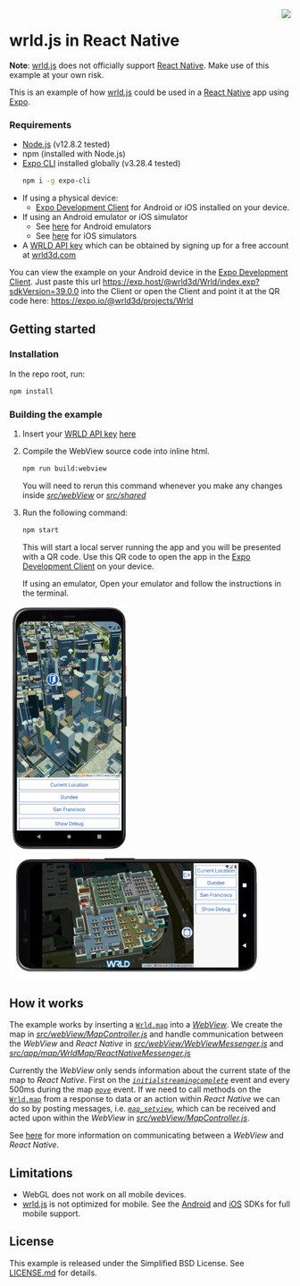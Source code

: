 <a href="https://www.wrld3d.com/">
    <img src="https://cdn2.wrld3d.com/wp-content/uploads/2017/04/WRLD_Blue.png" align="right" height="80px" />
</a>

# wrld.js in React Native

**Note**: [wrld.js](https://github.com/wrld3d/wrld.js) does not officially support [React Native](https://reactnative.dev/). Make use of this example at your own risk.

This is an example of how [wrld.js](https://github.com/wrld3d/wrld.js) could be used in a [React Native](https://reactnative.dev/) app using [Expo](https://docs.expo.io/).

### Requirements

*   [Node.js](https://nodejs.org/en/) (v12.8.2 tested)
*   npm (installed with Node.js)
*   [Expo CLI](https://docs.expo.io/workflow/expo-cli/) installed globally (v3.28.4 tested)
    ```sh
    npm i -g expo-cli
    ```
*   If using a physical device:
    -   [Expo Development Client](https://expo.io/tools#client) for Android or iOS installed on your device.
*   If using an Android emulator or iOS simulator
    -   See [here](https://docs.expo.io/workflow/android-studio-emulator/) for Android emulators
    -   See [here](https://docs.expo.io/workflow/ios-simulator/) for iOS simulators
*   A [WRLD API key](https://accounts.wrld3d.com/#/tab-keys) which can be obtained by signing up for a free account at [wrld3d.com](https://wrld3d.com)

You can view the example on your Android device in the [Expo Development Client](https://expo.io/tools#client). Just paste this url https://exp.host/@wrld3d/Wrld/index.exp?sdkVersion=39.0.0 into the Client or open the Client and point it at the QR code here: https://expo.io/@wrld3d/projects/Wrld

## Getting started

### Installation

In the repo root, run:
```sh
npm install
```

### Building the example

1. Insert your [WRLD API key](https://accounts.wrld3d.com/#/tab-keys) [here](/src/config.json)

1. Compile the WebView source code into inline html.
    ```sh
    npm run build:webview
    ```
    You will need to rerun this command whenever you make any changes inside [_src/webView_](/src/webView) or [_src/shared_](src/shared)

1. Run the following command:

    ```sh
    npm start
    ```

    This will start a local server running the app and you will be presented with a QR code. Use this QR code to open the app in the [Expo Development Client](https://expo.io/tools#client) on your device.

    If using an emulator, Open your emulator and follow the instructions in the terminal.

<img src="./images/AndroidPortrait.png" width="212px"/>
<img src="./images/AndroidLandscape.png" width="445px"/>

## How it works

The example works by inserting a [`Wrld.map`](https://www.wrld3d.com/wrld.js/latest/docs/api/L.Wrld.map/) into a [_WebView_](https://www.npmjs.com/package/react-native-webview). We create the map in [_src/webView/MapController.js_](/src/webView/MapController.js#L25) and handle communication between the _WebView_ and _React Native_ in [_src/webView/WebViewMessenger.js_](/src/webView/WebViewMessenger.js#L16) and [_src/app/map/WrldMap/ReactNativeMessenger.js_](/src/app/map/WrldMap/ReactNativeMessenger.js#L20)

Currently the _WebView_ only sends information about the current state of the map to _React Native_. First on the [_`initialstreamingcomplete`_](https://www.wrld3d.com/wrld.js/latest/docs/api/L.Wrld.map/#events) event and every 500ms during the map [_`move`_](https://www.wrld3d.com/wrld.js/latest/docs/leaflet/L.Map/#map-map-state-change-events) event. If we need to call methods on the [`Wrld.map`](https://www.wrld3d.com/wrld.js/latest/docs/api/L.Wrld.map/) from a response to data or an action within _React Native_ we can do so by posting messages, i.e. [_`map_setview`_](/src/app/map/WrldMap/WrldMap.js#L43), which can be received and acted upon within the _WebView_ in [_src/webView/MapController.js_](/src/webView/MapController.js#L21).

See [here](https://github.com/react-native-webview/react-native-webview/blob/74872a1f02c43e425f19739b1b25f5fbe614ba1f/docs/Guide.md#communicating-between-js-and-native) for more information on communicating between a _WebView_ and _React Native_.

## Limitations

*   WebGL does not work on all mobile devices.
*   [wrld.js](https://github.com/wrld3d/wrld.js) is not optimized for mobile. See the [Android](https://www.wrld3d.com/android/latest/docs/examples/) and [iOS](https://www.wrld3d.com/ios/latest/docs/examples/) SDKs for full mobile support.

## License

This example is released under the Simplified BSD License. See [LICENSE.md](LICENSE.md) for details.
